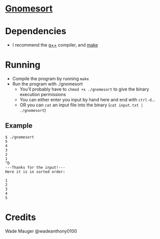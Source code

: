# [Gnomesort](https://en.wikipedia.org/wiki/Gnome_sort)

# Dependencies

- I recommend the [g++](https://www.cprogramming.com/g++.html) compiler, and [make](https://www.gnu.org/software/make/manual/make.html)

# Running

- Compile the program by running `make`
- Run the program with ./gnomesort
  - You'll probably have to `chmod +x ./gnomesort` to give the binary execution permissions
  - You can either enter you input by hand here and end with `ctrl-d`...
  - OR you can `cat` an input file into the binary (`cat input.txt | ./gnomesort`)

## Example

```
$ ./gnomesort
5
4
3
2
1
^D
---Thanks for the input!---
Here it is in sorted order:

1
2
3
4
5
```

# Credits

Wade Mauger @wadeanthony0100
